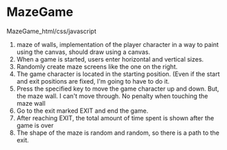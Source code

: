 # MazeGame
MazeGame_html/css/javascript

1. maze of walls, implementation of the player character in a way to paint using the canvas, should draw using a canvas.
2. When a game is started, users enter horizontal and vertical sizes.
3. Randomly create maze screens like the one on the right.
4. The game character is located in the starting position. (Even if the start and exit positions are fixed, I'm going to have to do it.
5. Press the specified key to move the game character up and down. But, the maze wall. I can't move through. No penalty when touching the maze wall
6. Go to the exit marked EXIT and end the game.
7. After reaching EXIT, the total amount of time spent is shown after the game is over
8. The shape of the maze is random and random, so there is a path to the exit.
